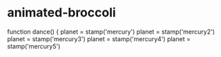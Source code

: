 # animated-broccoli
function dance() { 
  planet = stamp('mercury') 
  planet = stamp('mercury2') 
  planet = stamp('mercury3') 
  planet = stamp('mercury4') 
  planet = stamp('mercury5') 
